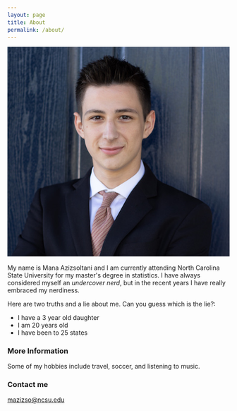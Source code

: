 ```yaml
---
layout: page
title: About
permalink: /about/
---
```


![](https://raw.githubusercontent.com/manaaziz/manaaziz.github.io/master/images/Headshotpng.png)  

My name is Mana Azizsoltani and I am currently attending North Carolina State University for my master's degree in statistics. I have always considered myself an *undercover nerd*, but in the recent years I have really embraced my nerdiness.  

Here are two truths and a lie about me. Can you guess which is the lie?:  
* I have a 3 year old daughter  
* I am 20 years old  
* I have been to 25 states    

### More Information

Some of my hobbies include travel, soccer, and listening to music.    

### Contact me

[mazizso@ncsu.edu](mailto:mazizso@ncsu.edu)

